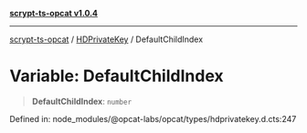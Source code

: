 [**scrypt-ts-opcat v1.0.4**](../../../README.md)

***

[scrypt-ts-opcat](../../../README.md) / [HDPrivateKey](../README.md) / DefaultChildIndex

# Variable: DefaultChildIndex

> **DefaultChildIndex**: `number`

Defined in: node\_modules/@opcat-labs/opcat/types/hdprivatekey.d.cts:247
